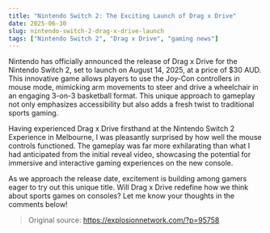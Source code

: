 ```yaml
---
title: "Nintendo Switch 2: The Exciting Launch of Drag x Drive"
date: 2025-06-30
slug: nintendo-switch-2-drag-x-drive-launch
tags: ["Nintendo Switch 2", "Drag x Drive", "gaming news"]
---
```


Nintendo has officially announced the release of Drag x Drive for the Nintendo Switch 2, set to launch on August 14, 2025, at a price of $30 AUD. This innovative game allows players to use the Joy-Con controllers in mouse mode, mimicking arm movements to steer and drive a wheelchair in an engaging 3-on-3 basketball format. This unique approach to gameplay not only emphasizes accessibility but also adds a fresh twist to traditional sports gaming.

Having experienced Drag x Drive firsthand at the Nintendo Switch 2 Experience in Melbourne, I was pleasantly surprised by how well the mouse controls functioned. The gameplay was far more exhilarating than what I had anticipated from the initial reveal video, showcasing the potential for immersive and interactive gaming experiences on the new console. 

As we approach the release date, excitement is building among gamers eager to try out this unique title. Will Drag x Drive redefine how we think about sports games on consoles? Let me know your thoughts in the comments below!
> Original source: https://explosionnetwork.com/?p=95758
